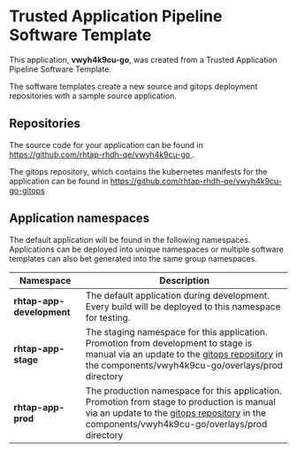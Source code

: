 # Trusted Application Pipeline Software Template

This application, **vwyh4k9cu-go**, was created from a Trusted Application Pipeline Software Template.

The software templates create a new source and gitops deployment repositories with a sample source application. 

## Repositories

The source code for your application can be found in [https://github.com/rhtap-rhdh-qe/vwyh4k9cu-go ](https://github.com/rhtap-rhdh-qe/vwyh4k9cu-go ).
 
The gitops repository, which contains the kubernetes manifests for the application can be found in 
[https://github.com/rhtap-rhdh-qe/vwyh4k9cu-go-gitops ](https://github.com/rhtap-rhdh-qe/vwyh4k9cu-go-gitops ) 

## Application namespaces 

The default application will be found in the following namespaces. Applications can be deployed into unique namespaces or multiple software templates can also bet generated into the same group namespaces.  

|  Namespace   |  Description   |  
| -------- | -------- |   
| **rhtap-app-development** | The default application during development. Every build will be deployed to this namespace for testing. | 
| **rhtap-app-stage** | The staging namespace for this application. Promotion from development to stage is manual via an update to the [gitops repository](https://github.com/rhtap-rhdh-qe/vwyh4k9cu-go-gitops ) in the components/vwyh4k9cu-go/overlays/prod directory |  
| **rhtap-app-prod** | The production namespace for this application. Promotion from stage to production is manual via an update to the [gitops repository](https://github.com/rhtap-rhdh-qe/vwyh4k9cu-go-gitops ) in the components/vwyh4k9cu-go/overlays/prod directory | 